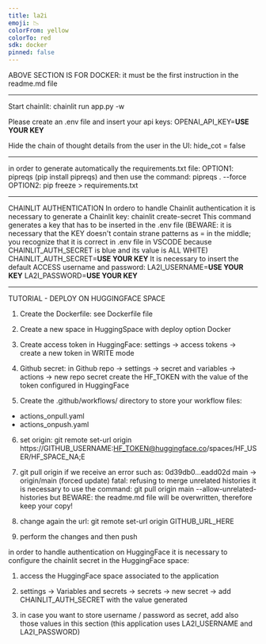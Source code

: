 ```yaml
---
title: la2i
emoji: 📉
colorFrom: yellow
colorTo: red
sdk: docker
pinned: false
---
```


ABOVE SECTION IS FOR DOCKER: it must be the first instruction in the readme.md file

---

Start chainlit: chainlit run app.py -w

Please create an .env file and insert your api keys:
OPENAI_API_KEY=**USE YOUR KEY**

Hide the chain of thought details from the user in the UI:
hide_cot = false

---

in order to generate automatically the requirements.txt file:
OPTION1: pipreqs (pip install pipreqs) and then use the command: pipreqs . --force
OPTION2: pip freeze > requirements.txt

---

CHAINLIT AUTHENTICATION
In ordero to handle Chainlit authentication it is necessary to generate a Chainlit key:
chainlit create-secret
This command generates a key that has to be inserted in the .env file
(BEWARE: it is necessary that the KEY doesn't contain strane patterns as = in the middle; you recognize that it is correct in .env file in VSCODE because CHAINLIT_AUTH_SECRET is blue and its value is ALL WHITE)
CHAINLIT_AUTH_SECRET=**USE YOUR KEY**
It is necessary to insert the default ACCESS username and password:
LA2I_USERNAME=**USE YOUR KEY**
LA2I_PASSWORD=**USE YOUR KEY**

---

TUTORIAL - DEPLOY ON HUGGINGFACE SPACE

1. Create the Dockerfile: see Dockerfile file

2. Create a new space in HuggingSpace with deploy option Docker

3. Create access token in HuggingFace: settings -> access tokens -> create a new token in WRITE mode

4. Github secret: in Github repo -> settings -> secret and variables -> actions -> new repo secret
   create the HF_TOKEN with the value of the token configured in HuggingFace

5. Create the .github/workflows/ directory to store your workflow files:

- actions_onpull.yaml
- actions_onpush.yaml

6. set origin: git remote set-url origin https://GITHUB_USERNAME:HF_TOKEN@huggingface.co/spaces/HF_USER/HF_SPACE_NA;E

7. git pull origin
if we receive an error such as:
0d39db0...eadd02d main -> origin/main (forced update)
fatal: refusing to merge unrelated histories
it is necessary to use the command:
git pull origin main --allow-unrelated-histories
but BEWARE: the readme.md file will be overwritten, therefore keep your copy!

8. change again the url:
git remote set-url origin GITHUB_URL_HERE

9. perform the changes and then push

in order to handle authentication on HuggingFace it is necessary to configure the chainlit secret in the HuggingFace space:

1. access the HuggingFace space associated to the application

2. settings -> Variables and secrets -> secrets -> new secret -> add CHAINLIT_AUTH_SECRET with the value generated

3. in case you want to store username / password as secret, add also those values in this section (this application uses LA2I_USERNAME and LA2I_PASSWORD)